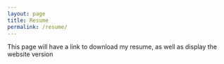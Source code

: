```yaml
---
layout: page
title: Resume
permalink: /resume/
---
```


This page will have a link to download my resume, as well as display the website version